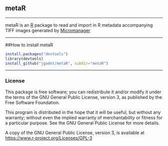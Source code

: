 ## metaR


---

metaR is an [R](https://www.r-project.org) package to read and import in R metadata accompanying TIFF images generated by [Micromanager](https://micro-manager.org) 


---
##How to install metaR

```r
install.packages("devtools")
library(devtools)
install_github("jgodet/metaR", subdir="metaR")
```

---
### License

This package is free software; you can redistribute it and/or modify it
under the terms of the GNU General Public License, version 3, as
published by the Free Software Foundation.

This program is distributed in the hope that it will be useful, but
without any warranty; without even the implied warranty of
merchantability or fitness for a particular purpose.  See the GNU
General Public License for more details.

A copy of the GNU General Public License, version 3, is available at
<https://www.r-project.org/Licenses/GPL-3>
